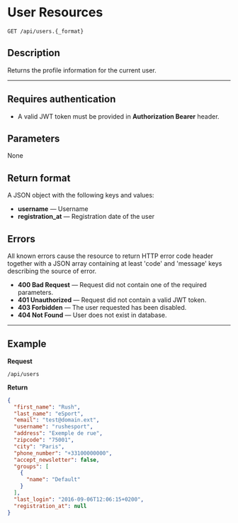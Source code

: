 # User Resources

`GET /api/users.{_format}`

## Description
Returns the profile information for the current user.

***

## Requires authentication
* A valid JWT token must be provided in **Authorization Bearer** header.

## Parameters
None

## Return format
A JSON object with the following keys and values:
- **username** — Username
- **registration_at** — Registration date of the user

## Errors
All known errors cause the resource to return HTTP error code header together with a JSON array containing 
at least 'code' and 'message' keys describing the source of error.

- **400 Bad Request** — Request did not contain one of the required parameters.
- **401 Unauthorized** — Request did not contain a valid JWT token.
- **403 Forbidden** — The user requested has been disabled.
- **404 Not Found** — User does not exist in database.

***
## Example
**Request**
```
/api/users
```

**Return**
``` json
{
  "first_name": "Rush",
  "last_name": "eSport",
  "email": "test@domain.ext",
  "username": "rushesport",
  "address": "Exemple de rue",
  "zipcode": "75001",
  "city": "Paris",
  "phone_number": "+33100000000",
  "accept_newsletter": false,
  "groups": [
    {
      "name": "Default"
    }
  ],
  "last_login": "2016-09-06T12:06:15+0200",
  "registration_at": null
}
```